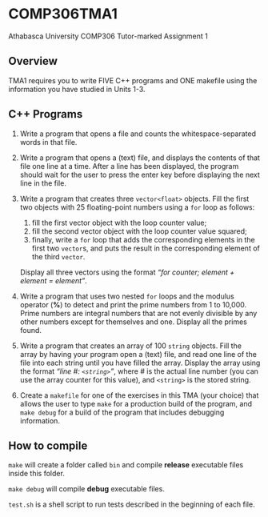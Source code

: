 # COMP306TMA1
Athabasca University COMP306 Tutor-marked Assignment 1

## Overview
TMA1 requires you to write FIVE C++ programs and ONE makefile using the 
information you have studied in Units 1-3.

## C++ Programs
1. Write a program that opens a file and counts the whitespace-separated words 
in that file.

2. Write a program that opens a (text) file, and displays the contents of that 
file one line at a time. After a line has been displayed, the program should 
wait for the user to press the enter key before displaying the next line in the 
file.

3. Write a program that creates three `vector<float>` objects. Fill the first 
two objects with 25 floating-point numbers using a  `for`  loop as follows:
    1. fill the first vector object with the loop counter value;
    2. fill the second vector object with the loop counter value squared;
    3. finally, write a  `for`  loop that adds the corresponding elements in the
     first two `vector`s, and puts the result in the corresponding element of 
     the third `vector`.

    Display all three vectors using the format *“for counter; element + element 
    = element”*.

4. Write a program that uses two nested `for` loops and the modulus operator 
(**%**) to detect and print the prime numbers from 1 to 10,000. Prime numbers 
are integral numbers that are not evenly divisible by any other numbers except 
for themselves and one. Display all the primes found.

5. Write a program that creates an array of 100 `string` objects. Fill the array
 by having your program open a (text) file, and read one line of the file into 
 each string until you have filled the array. Display the array using the format
  *“line #: `<string>`”*, where # is the actual line number (you can use the 
  array counter for this value), and `<string>` is the stored string.

6. Create a `makefile` for one of the exercises in this TMA (your choice) that 
allows the user to type `make` for a production build of the program, and 
`make debug` for a build of the program that includes debugging information.


## How to compile

`make` will create a folder called `bin` and compile **release** executable 
files inside this folder.

`make debug` will compile **debug** executable files.

`test.sh` is a shell script to run tests described in the beginning of each 
file.
